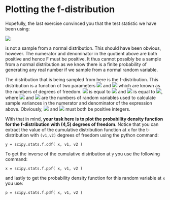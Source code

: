 # Plotting the f-distribution

Hopefully, the last exercise convinced you that the test statistic we have been using:

![](https://render.githubusercontent.com/render/math?math=F=\frac{\left(\frac{S_1^2}{\sigma_1^2}\right)}{\left(\frac{S_2^2}{\sigma_2^2}\right)}=\frac{1}{\lambda_0}\frac{S_1^2}{S_2^2})

is not a sample from a normal distribution.  This should have been obvious, however.  The numerator and denominator in the quotient above are both positive and hence F must be positive.   It thus cannot possibly be a sample from a normal distribution as we know there is a finite probability of generating any real number if we sample from a normal random variable.

The distribution that is being sampled from here is the f-distribution.  This distribution is a function of two parameters ![](https://render.githubusercontent.com/render/math?math=v_1) and ![](https://render.githubusercontent.com/render/math?math=v_2) which are known as the numbers of degrees of freedom.  ![](https://render.githubusercontent.com/render/math?math=v_1) is equal to ![](https://render.githubusercontent.com/render/math?math=N_1-1) and ![](https://render.githubusercontent.com/render/math?math=v_2) is equal to ![](https://render.githubusercontent.com/render/math?math=N_2-1), where ![](https://render.githubusercontent.com/render/math?math=N_1) and ![](https://render.githubusercontent.com/render/math?math=N_2) are the numbers of random variables used to calculate sample variances in the numerator and denominator of the expression above.  Obviously, ![](https://render.githubusercontent.com/render/math?math=v_1) and ![](https://render.githubusercontent.com/render/math?math=v_2) must both be positive integers.

With that in mind, __your task here is to plot the probability density function for the f-distribution with (4,5) degrees of freedom__.  Notice that you can extract the value of the cumulative distribution function at x for the t-distribution with `(v1,v2)` degrees of freedom using the python command:

````
y = scipy.stats.f.cdf( x, v1, v2 )
````

To get the inverse of the cumulative distribution at `y` you use the following command:

````
x = scipy.stats.f.ppf( x, v1, v2 )
````

and lastly to get the probability density function for this random variable at `x` you use: 

````
p = scipy.stats.f.pdf( x, v1, v2 )
````

